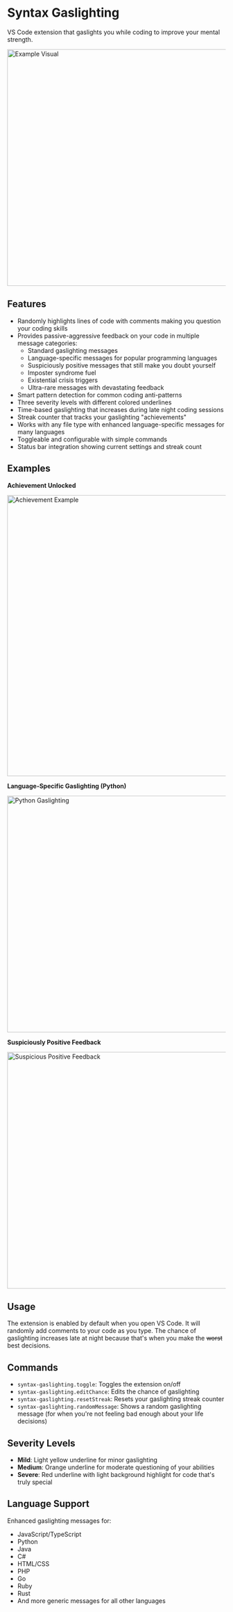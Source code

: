 # Syntax Gaslighting

VS Code extension that gaslights you while coding to improve your mental strength.

<p><img src="https://github.com/EatMoreChicken/syntax-gaslighting/tree/main/images/example-visual.png" alt="Example Visual" width="544px"></p>

## Features

- Randomly highlights lines of code with comments making you question your coding skills
- Provides passive-aggressive feedback on your code in multiple message categories:
  - Standard gaslighting messages
  - Language-specific messages for popular programming languages
  - Suspiciously positive messages that still make you doubt yourself
  - Imposter syndrome fuel
  - Existential crisis triggers
  - Ultra-rare messages with devastating feedback
- Smart pattern detection for common coding anti-patterns
- Three severity levels with different colored underlines
- Time-based gaslighting that increases during late night coding sessions
- Streak counter that tracks your gaslighting "achievements"
- Works with any file type with enhanced language-specific messages for many languages
- Toggleable and configurable with simple commands
- Status bar integration showing current settings and streak count

## Examples

**Achievement Unlocked**

<p><img src="https://github.com/EatMoreChicken/syntax-gaslighting/tree/main/images/achievement_example.png" alt="Achievement Example" width="646px"></p>

**Language-Specific Gaslighting (Python)**

<p><img src="https://github.com/EatMoreChicken/syntax-gaslighting/tree/main/images/python-gaslighting-example.png" alt="Python Gaslighting" width="544px"></p>

**Suspiciously Positive Feedback**

<p><img src="https://github.com/EatMoreChicken/syntax-gaslighting/tree/main/images/suspicious-feedback-example.png" alt="Suspicious Positive Feedback" width="544px"></p>

## Usage

The extension is enabled by default when you open VS Code. It will randomly add comments to your code as you type. The chance of gaslighting increases late at night because that's when you make the ~~worst~~ best decisions.

## Commands

- `syntax-gaslighting.toggle`: Toggles the extension on/off
- `syntax-gaslighting.editChance`: Edits the chance of gaslighting
- `syntax-gaslighting.resetStreak`: Resets your gaslighting streak counter
- `syntax-gaslighting.randomMessage`: Shows a random gaslighting message (for when you're not feeling bad enough about your life decisions)

## Severity Levels

- **Mild**: Light yellow underline for minor gaslighting
- **Medium**: Orange underline for moderate questioning of your abilities
- **Severe**: Red underline with light background highlight for code that's truly special

## Language Support

Enhanced gaslighting messages for:
- JavaScript/TypeScript
- Python
- Java
- C#
- HTML/CSS
- PHP
- Go
- Ruby
- Rust
- And more generic messages for all other languages